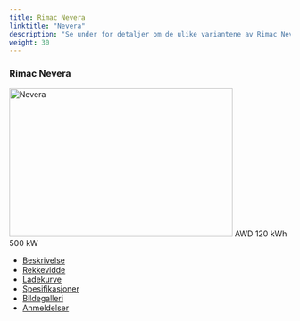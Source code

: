 ```yaml
---
title: Rimac Nevera
linktitle: "Nevera"
description: "Se under for detaljer om de ulike variantene av Rimac Nevera"
weight: 30
---
```

<!-- markdownlint-disable MD033 -->
<!-- markdownlint-disable MD010 -->
<div class="container p-3 mb-4 bg-body-tertiary rounded border">
<h3>Rimac Nevera</h3>
	<div class="row">
		<div class="col col-12 col-md-6">
			<a href="nevera/"><img src="https://media.evkx.net/multimedia/models/rimac/nevera/nevera/main_1_xst.jpg" class="img-fluid" width="400px" height="266px" alt="Nevera" ></a>
<i class="bi bi-record2-fill"></i> AWD <i class="bi bi-battery-full"></i> 120 kWh <i class="bi bi-ev-station"></i> 500 kW 
		</div>
		<div class="col col-12 col-md-6">
			<ul class="list-group list-group-flush">
				<li class="list-group-item list-group-item-action"><a href="nevera/" class="text-decoration-none text-black"><i class="bi-car-front"></i> Beskrivelse</a></li>
				<li class="list-group-item list-group-item-action"><a href="nevera/rangeandconsumption/" class="text-decoration-none text-black" ><i class="bi-file-earmark-bar-graph"></i> Rekkevidde</a></li>
				<li class="list-group-item list-group-item-action"><a href="nevera/chargingcurve/" class="text-decoration-none text-black" ><i class="bi-battery-charging"></i> Ladekurve</a></li>
				<li class="list-group-item list-group-item-action"><a href="nevera/specifications/" class="text-decoration-none text-black" ><i class="bi-layout-text-sidebar-reverse"></i> Spesifikasjoner</a></li>
				<li class="list-group-item list-group-item-action"><a href="nevera/gallery/" class="text-decoration-none text-black" ><i class="bi-images"></i> Bildegalleri</a></li>
				<li class="list-group-item list-group-item-action"><a href="nevera/reviews/" class="text-decoration-none text-black" ><i class="bi-person-video2"></i> Anmeldelser</a></li>
			</ul>
		</div>
	</div>
</div>
